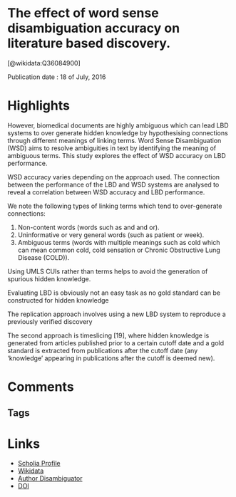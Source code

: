 
The effect of word sense disambiguation accuracy on literature based discovery.
===============================================================================
  
  [@wikidata:Q36084900]  
  
Publication date : 18 of July, 2016  

# Highlights
However, biomedical documents are highly ambiguous which can lead LBD systems to over generate
hidden knowledge by hypothesising connections through different meanings of linking terms. Word Sense
Disambiguation (WSD) aims to resolve ambiguities in text by identifying the meaning of ambiguous terms. This study
explores the effect of WSD accuracy on LBD performance.

WSD accuracy varies depending on the approach used. The connection between the performance of the
LBD and WSD systems are analysed to reveal a correlation between WSD accuracy and LBD performance.

We note the following types of linking terms which tend
to over-generate connections:
1. Non-content words (words such as and and or).
2. Uninformative or very general words (such as patient
or week).
3. Ambiguous terms (words with multiple meanings
such as cold which can mean common cold, cold
sensation or Chronic Obstructive Lung Disease
(COLD)).

Using UMLS CUIs rather than terms helps to avoid the
generation of spurious hidden knowledge. 

Evaluating LBD is obviously not an easy task as no
gold standard can be constructed for hidden knowledge

The replication approach involves using a new LBD system to
reproduce a previously verified discovery


The second approach is timeslicing [19], where hidden knowledge is generated from articles published prior
to a certain cutoff date and a gold standard is extracted
from publications after the cutoff date (any ‘knowledge’
appearing in publications after the cutoff is deemed new).
# Comments

## Tags

# Links
  
 * [Scholia Profile](https://scholia.toolforge.org/work/Q36084900)  
 * [Wikidata](https://www.wikidata.org/wiki/Q36084900)  
 * [Author Disambiguator](https://author-disambiguator.toolforge.org/work_item_oauth.php?id=Q36084900&batch_id=&match=1&author_list_id=&doit=Get+author+links+for+work)  
 * [DOI](https://doi.org/10.1186/S12911-016-0296-1)  
